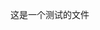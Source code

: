 <!--
 * @Descr
 * @Version: 2.0
 * @Autor: by1773
 * @Date: 2021-02-25 10:50:55
 * @LastEditors: by1773
 * @LastEditTime: 2021-02-26 09:17:48
-->
这是一个测试的文件 